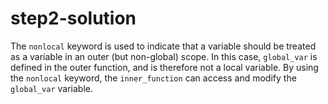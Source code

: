 # step2-solution

The `nonlocal` keyword is used to indicate that a variable should be treated as a variable in an outer (but non-global) scope. In this case, `global_var` is defined in the outer function, and is therefore not a local variable. By using the `nonlocal` keyword, the `inner_function` can access and modify the `global_var` variable.
